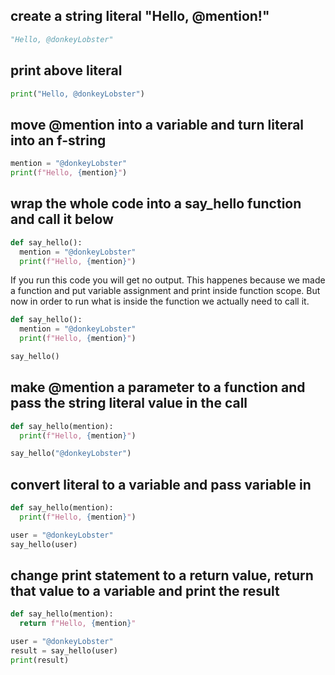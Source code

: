 ## create a string literal "Hello, @mention!"
```python
"Hello, @donkeyLobster"
```
## print above literal
```python
print("Hello, @donkeyLobster")
```
## move @mention into a variable and turn literal into an f-string
```python
mention = "@donkeyLobster"
print(f"Hello, {mention}")
```
## wrap the whole code into a say_hello function and call it below
```python
def say_hello():
  mention = "@donkeyLobster"
  print(f"Hello, {mention}")
```
If you run this code you will get no output. This happenes because we made a function and put variable assignment and print inside function scope. But now in order to run what is inside the function we actually need to call it.
```python
def say_hello():
  mention = "@donkeyLobster"
  print(f"Hello, {mention}")

say_hello()
```

## make @mention a parameter to a function and pass the string literal value in the call
```python
def say_hello(mention):
  print(f"Hello, {mention}")

say_hello("@donkeyLobster")
```

## convert literal to a variable and pass variable in
```python
def say_hello(mention):
  print(f"Hello, {mention}")

user = "@donkeyLobster"
say_hello(user)
```

## change print statement to a return value, return that value to a variable and print the result
```python
def say_hello(mention):
  return f"Hello, {mention}"

user = "@donkeyLobster"
result = say_hello(user)
print(result)
```
